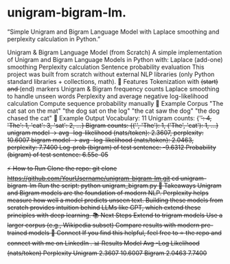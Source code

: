 # unigram-bigram-lm.
“Simple Unigram and Bigram Language Model with Laplace smoothing and perplexity calculation in Python.”

Unigram & Bigram Language Model (from Scratch)
A simple implementation of Unigram and Bigram Language Models in Python with:
Laplace (add-one) smoothing
Perplexity calculation
Sentence probability evaluation
This project was built from scratch without external NLP libraries (only Python standard libraries + collections, math).
📌 Features
Tokenization with <s> (start) and </s> (end) markers
Unigram & Bigram frequency counts
Laplace smoothing to handle unseen words
Perplexity and average negative log-likelihood calculation
Compute sequence probability manually
🚀 Example Corpus
"The cat sat on the mat"
"the dog sat on the log"
"the cat saw the dog"
"the dog chased the cat"
🧮 Example Output
Vocabulary: 11
Unigram counts: {'<s>': 4, 'The': 1, 'cat': 3, 'sat': 2, ...}
Bigram counts: {('<s>', 'The'): 1, ('The', 'cat'): 1, ...}
unigram model -> avg -log-likelihood (nats/token): 2.3607, perplexity: 10.6007
bigram model  -> avg -log-likelihood (nats/token): 2.0463, perplexity: 7.7400
Log-prob (bigram) of test sentence: -9.6312
Probability (bigram) of test sentence: 6.55e-05

⚡ How to Run
Clone the repo:
git clone https://github.com/YourUsername/unigram-bigram-lm.git
cd unigram-bigram-lm
Run the script:
python unigram_bigram.py
🎯 Takeaways
Unigram and Bigram models are the foundation of modern NLP.
Perplexity helps measure how well a model predicts unseen text.
Building these models from scratch provides intuition behind LLMs like GPT, which extend these principles with deep learning.
📚 Next Steps
Extend to trigram models
Use a larger corpus (e.g., Wikipedia subset)
Compare results with modern pre-trained models
🔗 Connect
If you find this helpful, feel free to ⭐ the repo and connect with me on LinkedIn
.
📊 Results
Model	Avg       -Log Likelihood (nats/token)	    Perplexity
Unigram               	2.3607	                   10.6007
Bigram	                2.0463                    	7.7400
